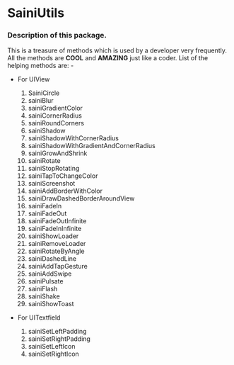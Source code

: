 # SainiUtils

### Description of this package.

This is a treasure of methods which is used by a developer very frequently. All the methods are **COOL** and **AMAZING** just like a coder.
List of the helping methods are: - 
- For UIView
  1. SainiCircle
  2. sainiBlur
  3. sainiGradientColor
  4. sainiCornerRadius
  5. sainiRoundCorners
  6. sainiShadow
  7. sainiShadowWithCornerRadius
  8. sainiShadowWithGradientAndCornerRadius
  9. sainiGrowAndShrink
  10. sainiRotate
  11. sainiStopRotating
  12. sainiTapToChangeColor
  13. sainiScreenshot
  14. sainiAddBorderWithColor
  15. sainiDrawDashedBorderAroundView
  16. sainiFadeIn
  17. sainiFadeOut
  18. sainiFadeOutInfinite
  19. sainiFadeInInfinite
  20. sainiShowLoader
  21. sainiRemoveLoader
  22. sainiRotateByAngle
  23. sainiDashedLine
  24. sainiAddTapGesture
  25. sainiAddSwipe
  26. sainiPulsate
  27. sainiFlash
  28. sainiShake
  29. sainiShowToast

- For UITextfield
  1. sainiSetLeftPadding
  2. sainiSetRightPadding
  3. sainiSetLeftIcon
  4. sainiSetRightIcon
